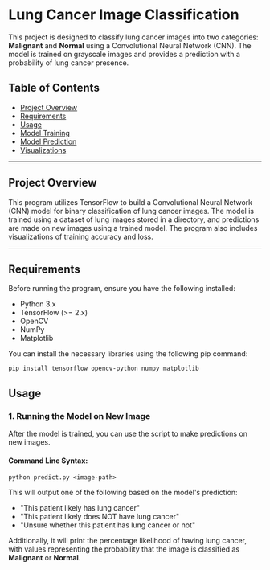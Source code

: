 # Lung Cancer Image Classification

This project is designed to classify lung cancer images into two categories: **Malignant** and **Normal** using a Convolutional Neural Network (CNN). The model is trained on grayscale images and provides a prediction with a probability of lung cancer presence.

## Table of Contents
- [Project Overview](#project-overview)
- [Requirements](#requirements)
- [Usage](#usage)
- [Model Training](#model-training)
- [Model Prediction](#model-prediction)
- [Visualizations](#visualizations)

---

## Project Overview
This program utilizes TensorFlow to build a Convolutional Neural Network (CNN) model for binary classification of lung cancer images. The model is trained using a dataset of lung images stored in a directory, and predictions are made on new images using a trained model. The program also includes visualizations of training accuracy and loss.

---

## Requirements

Before running the program, ensure you have the following installed:

- Python 3.x
- TensorFlow (>= 2.x)
- OpenCV
- NumPy
- Matplotlib

You can install the necessary libraries using the following pip command:

```
pip install tensorflow opencv-python numpy matplotlib
```

## Usage

### 1. **Running the Model on New Image**

After the model is trained, you can use the script to make predictions on new images.

#### Command Line Syntax:
```
python predict.py <image-path>
```

This will output one of the following based on the model's prediction:
- "This patient likely has lung cancer"
- "This patient likely does NOT have lung cancer"
- "Unsure whether this patient has lung cancer or not"

Additionally, it will print the percentage likelihood of having lung cancer, with values representing the probability that the image is classified as **Malignant** or **Normal**.